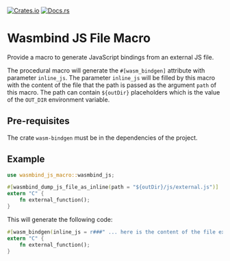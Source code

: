 [![Crates.io]](https://crates.io/crates/wasmbind-js-file-macro)
[![Docs.rs]](https://docs.rs/wasmbind-js-file-macro/)
# Wasmbind JS File Macro

Provide a macro to generate JavaScript bindings from an external JS file.

The procedural macro will generate the `#[wasm_bindgen]` attribute with parameter `inline_js`.
The parameter `inline_js` will be filled by this macro with the content of the file
that the path is passed as the argument `path` of this macro.
The path can contain `${outDir}` placeholders which is the value of the `OUT_DIR` environment variable.

## Pre-requisites
The crate `wasm-bindgen` must be in the dependencies of the project.

## Example
```rust
use wasmbind_js_macro::wasmbind_js;

#[wasmbind_dump_js_file_as_inline(path = "${outDir}/js/external.js")]
extern "C" {
    fn external_function();
}
```

This will generate the following code:
```rust
#[wasm_bindgen(inline_js = r###" ... here is the content of the file external.js ... "###)]
extern "C" {
    fn external_function();
}
```

[Crates.io]: https://img.shields.io/crates/v/wasmbind-js-file-macro?style=for-the-badge
[Docs.rs]: https://img.shields.io/docsrs/wasmbind-js-file-macro?style=for-the-badge
